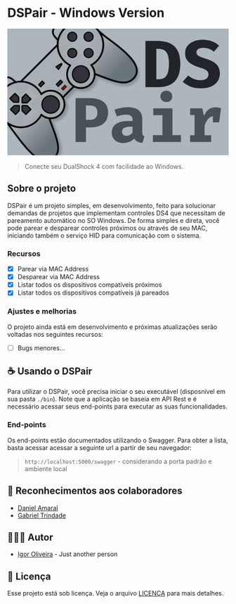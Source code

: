 ﻿# DSPair - Windows Version

<img src="./img/banner.jpg" alt="Banner DSPair">

> Conecte seu DualShock 4 com facilidade ao Windows.

## Sobre o projeto

DSPair é um projeto simples, em desenvolvimento, feito para solucionar demandas de projetos que implementam controles DS4 que necessitam de pareamento automático no SO Windows.
De forma simples e direta, você pode parear e desparear controles próximos ou através de seu MAC, iniciando também o serviço HID para comunicação com o sistema.

### Recursos

- [x] Parear via MAC Address
- [x] Desparear via MAC Address
- [x] Listar todos os dispositivos compatíveis próximos
- [x] Listar todos os dispositivos compatíveis já pareados

### Ajustes e melhorias

O projeto ainda está em desenvolvimento e próximas atualizações serão voltadas nos seguintes recursos:

- [ ] Bugs menores...

## ☕ Usando o DSPair

Para utilizar o DSPair, você precisa iniciar o seu executável (disposnível em sua pasta `./bin`).
Note que a aplicação se baseia em API Rest e é necessário acessar seus end-points para executar as suas funcionalidades.

### End-points

Os end-points estão documentados utilizando o Swagger. Para obter a lista, basta acessar acessar a seguinte url a partir de seu navegador:
> `http://localhost:5000/swagger` - considerando a porta padrão e ambiente local

## 🤝 Reconhecimentos aos colaboradores

* [Daniel Amaral](https://github.com/danamaral92)
* [Gabriel Trindade](https://github.com/GabrielTrindade31)

## 🙋🏾‍♂️ Autor

* [Igor Oliveira](https://github.com/reedbluue) - Just another person

## 📝 Licença

Esse projeto está sob licença. Veja o arquivo [LICENÇA](./LICENSE) para mais detalhes.